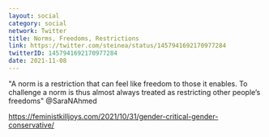 ```yaml
---
layout: social
category: social
network: Twitter
title: Norms, Freedoms, Restrictions
link: https://twitter.com/steinea/status/1457941692170977284
twitterID: 1457941692170977284
date: 2021-11-08
---
```


"A norm is a restriction that can feel like freedom to those it enables. To challenge a norm is thus almost always treated as restricting other people’s freedoms" @SaraNAhmed

<https://feministkilljoys.com/2021/10/31/gender-critical-gender-conservative/>
